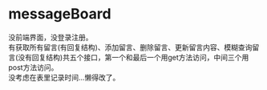 # messageBoard
没前端界面，没登录注册。</br>
有获取所有留言(有回复结构)、添加留言、删除留言、更新留言内容、模糊查询留言(没有回复结构)共五个接口，第一个和最后一个用get方法访问，中间三个用post方法访问。</br>
没考虑在表里记录时间...懒得改了。

